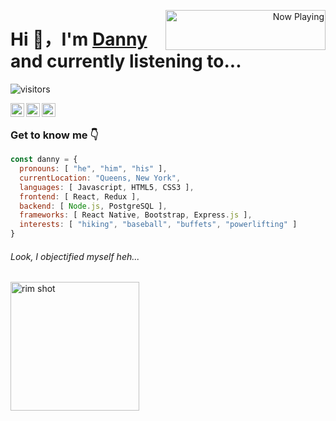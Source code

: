 <p align="right">
   <a href="https://natemoo-re-omega.vercel.app/now-playing?open" target="notarget">
    <img src="https://natemoo-re-omega.vercel.app/now-playing" width="256" height="64" alt="Now Playing" align="right"></img>
  </a>
</p>
<p align="center">
<h1>Hi 👋，I'm <a href="https://dannyboy.dev/">Danny</a> and currently listening to...</h1>
</p>

![visitors](https://visitor-badge.laobi.icu/badge?page_id=dongledan.dongledan)


<a href="https://www.linkedin.com/in/d-li/">
  <img align="left" alt ="Danny's LinkedIn" width="22px" src="https://cdn.worldvectorlogo.com/logos/linkedin-icon-1.svg" />
</a>
<a href="https://github.com/dongledan">
  <img align="left" alt="Danny's Github" width="22px" src="https://cdn.worldvectorlogo.com/logos/github-icon.svg" />
</a>
<a href="https://www.strava.com/athletes/12361634">
  <img align="left" width="22px" alt="Danny's Strava" src="https://cdn4.iconfinder.com/data/icons/logos-brands-5/24/strava-512.png" />
</a>

<br />


### Get to know me 👇

```javascript
const danny = {
  pronouns: [ "he", "him", "his" ],
  currentLocation: "Queens, New York",
  languages: [ Javascript, HTML5, CSS3 ],
  frontend: [ React, Redux ],
  backend: [ Node.js, PostgreSQL ],
  frameworks: [ React Native, Bootstrap, Express.js ],
  interests: [ "hiking", "baseball", "buffets", "powerlifting" ]
}
```

###### Look, I objectified myself heh...

<img src="https://media.giphy.com/media/cD7PLGE1KWOhG/giphy.gif" alt="rim shot" width="206">
